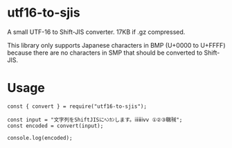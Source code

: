 # utf16-to-sjis
A small UTF-16 to Shift-JIS converter. 17KB if .gz compressed.

This library only supports Japanese characters in BMP (U+0000 to U+FFFF) because there are no characters in SMP that should be converted to Shift-JIS.

# Usage

```
const { convert } = require("utf16-to-sjis");

const input = "文字列をShiftJISにﾍﾝｶﾝします。ⅰⅱⅲⅳⅴ ①②③㍼㍻";
const encoded = convert(input);

console.log(encoded);
```